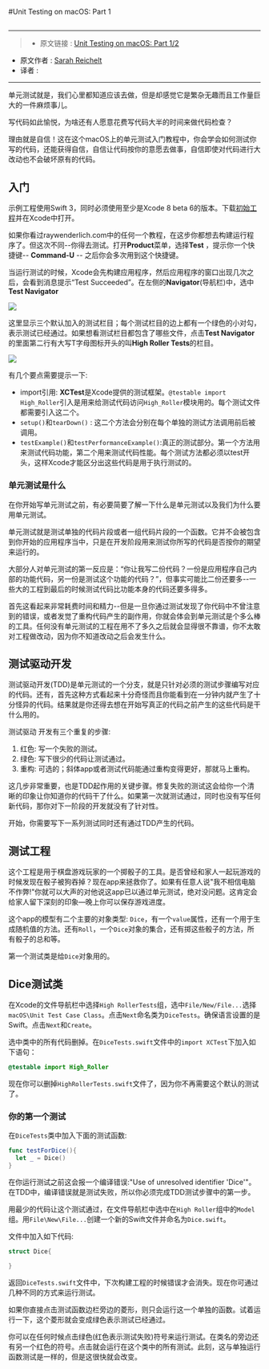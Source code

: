 #Unit Testing on macOS: Part 1
##

***

>* 原文链接 : [Unit Testing on macOS: Part 1/2](https://www.raywenderlich.com/141405/unit-testing-macos-part-12)
* 原文作者 : [Sarah Reichelt](https://www.raywenderlich.com/u/sarah)
* 译者 : []()

***


单元测试就是，我们心里都知道应该去做，但是却感觉它是繁杂无趣而且工作量巨大的一件麻烦事儿。

写代码如此愉悦，为啥还有人愿意花费写代码大半的时间来做代码检查？

理由就是自信！这在这个macOS上的单元测试入门教程中，你会学会如何测试你写的代码，还能获得自信，自信让代码按你的意愿去做事，自信即使对代码进行大改动也不会破坏原有的代码。

## 入门

示例工程使用Swift 3，同时必须使用至少是Xcode 8 beta 6的版本。下载[初始工程](https://cdn5.raywenderlich.com/wp-content/uploads/2016/08/HighRoller-starter.zip)并在Xcode中打开。

如果你看过raywenderlich.com中的任何一个教程，在这步你都想去构建运行程序了。但这次不同--你得去测试。打开**Product**菜单，选择**Test** ，提示你一个快捷键-- **Command-U** -- 之后你会多次用到这个快捷键。


当运行测试的时候，Xcode会先构建应用程序，然后应用程序的窗口出现几次之后，会看到消息提示“Test Succeeded”。在左侧的**Navigator**(导航栏)中，选中**Test Navigator**

![](https://cdn4.raywenderlich.com/wp-content/uploads/2016/08/TestNavigator2.png)


这里显示三个默认加入的测试栏目；每个测试栏目的边上都有一个绿色的小对勾，表示测试已经通过。如果想看测试栏目都包含了哪些文件，点击**Test Navigator**的里面第二行有大写T字母图标开头的叫**High Roller Tests**的栏目。

![](https://cdn1.raywenderlich.com/wp-content/uploads/2016/08/DefaultTests3.png)

有几个要点需要提示一下:

- import引用: **XCTest**是Xcode提供的测试框架。`@testable import High_Roller`引入是用来给测试代码访问`High_Roller`模块用的。每个测试文件都需要引入这二个。
- `setup()`和`tearDown()` : 这二个方法会分别在每个单独的测试方法调用前后被调用。
- `testExample()`和`testPerformanceExample()`:真正的测试部分。第一个方法用来测试代码功能，第二个用来测试代码性能。每个测试方法都必须以test开头，这样Xcode才能区分出这些代码是用于执行测试的。

### 单元测试是什么

在你开始写单元测试之前，有必要简要了解一下什么是单元测试以及我们为什么要用单元测试。

单元测试就是测试单独的代码片段或者一组代码片段的一个函数。它并不会被包含到你开始的应用程序当中，只是在开发阶段用来测试你所写的代码是否按你的期望来运行的。

大部分人对单元测试的第一反应是：“你让我写二份代码？一份是应用程序自己内部的功能代码，另一份是测试这个功能的代码？”，但事实可能比二份还要多--一些大的工程到最后的时候测试代码比功能本身的代码还要多得多。

首先这看起来非常耗费时间和精力--但是一旦你通过测试发现了你代码中不曾注意到的错误，或者发觉了重构代码产生的副作用，你就会体会到单元测试是个多么棒的工具。任何没有单元测试的工程在用不了多久之后就会显得很不靠谱，你不太敢对工程做改动，因为你不知道改动之后会发生什么。

## 测试驱动开发

测试驱动开发(TDD)是单元测试的一个分支，就是只针对必须的测试步骤编写对应的代码。还有，首先这种方式看起来十分奇怪而且你能看到在一分钟内就产生了十分怪异的代码。结果就是你还得去想在开始写真正的代码之前产生的这些代码是干什么用的。

测试驱动 开发有三个重复的步骤:

1. 红色: 写一个失败的测试。
2. 绿色: 写下很少的代码让测试通过。
3. 重构: 可选的；斜体app或者测试代码能通过重构变得更好，那就马上重构。

这几步非常重要，也是TDD起作用的关键步骤。修复失败的测试这会给你一个清晰的印象让你知道你的代码干了什么。如果第一次就测试通过，同时也没有写任何新代码，那你对下一阶段的开发就没有了针对性。

开始，你需要写下一系列测试同时还有通过TDD产生的代码。

## 测试工程

这个工程是用于棋盘游戏玩家的一个掷骰子的工具。是否曾经和家人一起玩游戏的时候发现在骰子被狗吞掉？现在app来拯救你了。如果有任意人说"我不相信电脑不作弊!"你就可以大声的对他说这app已以通过单元测试，绝对没问题。这肯定会给家人留下深刻的印象—晚上你可以保存游戏进度。

这个app的模型有二个主要的对象类型: `Dice`，有一个`value`属性，还有一个用于生成随机值的方法。还有`Roll`，一个`Dice`对象的集合，还有掷这些骰子的方法，所有骰子的总和等。

第一个测试类是给`Dice`对象用的。

## Dice测试类

在Xcode的文件导航栏中选择`High RollerTests`组，选中`File/New/File...`选择`macOS\Unit Test Case Class`。点击`Next`命名类为`DiceTests`。确保语言设置的是Swift。点击`Next`和`Create`。

选中类中的所有代码删掉。在`DiceTests.swift`文件中的`import XCTest`下加入如下语句：

```swift
@testable import High_Roller
```

现在你可以删掉`HighRollerTests.swift`文件了，因为你不再需要这个默认的测试了。

### 你的第一个测试

在`DiceTests`类中加入下面的测试函数:

```swift
func testForDice(){
  let _ = Dice()
}
```

在你运行测试之前这会报一个编译错误:"Use of unresolved identifier 'Dice'"。在TDD中，编译错误就是测试失败，所以你必须完成TDD测试步骤中的第一步。

用最少的代码让这个测试通过，在文件导航栏中选中在`High Roller`组中的`Model`组。用`File\New\File...`创建一个新的Swift文件并命名为`Dice.swift`。

文件中加入如下代码:

```swift
struct Dice{
  
}
```

返回`DiceTests.swift`文件中，下次构建工程的时候错误才会消失。现在你可通过几种不同的方式来运行测试。

如果你直接点击测试函数边栏旁边的菱形，则只会运行这一个单独的函数。试着运行一下，这个菱形就会变成绿色表示测试已经通过。

你可以在任何时候点击绿色(红色表示测试失败)符号来运行测试。在类名的旁边还有另一个红色的符号。点击就会运行在这个类中的所有测试。此刻，这与单独运行函数测试是一样的，但是这很快就会改变。
















